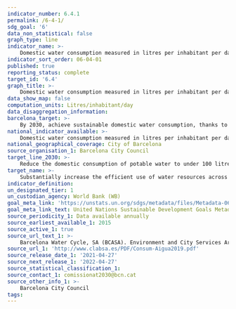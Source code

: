 ```yaml
---
indicator_number: 6.4.1
permalink: /6-4-1/
sdg_goal: '6'
data_non_statistical: false
graph_type: line
indicator_name: >-
    Domestic water consumption measured in litres per inhabitant per day
indicator_sort_order: 06-04-01
published: true
reporting_status: complete
target_id: '6.4'
graph_title: >-
    Domestic water consumption measured in litres per inhabitant per day
data_show_map: false
computation_units: Litres/inhabitant/day
data_disaggregation_information: 
barcelona_target: >-
    By 2030, achieve sustainable domestic water consumption, thanks to water efficiency and saving measures
national_indicator_available: >-
    Domestic water consumption measured in litres per inhabitant per day
national_geographical_coverage: City of Barcelona
source_organisation_1: Barcelona City Council
target_line_2030: >-
    Reduce the domestic consumption of potable water to under 100 litres/inhabitant/day
target_name: >-
    Substantially increase the efficient use of water resources across all sectors, and ensure the sustainability of drinking water extraction and supply to address water scarcity and substantially reduce the number of people suffering from water scarcity
indicator_definition:
un_designated_tier: 1
un_custodian_agency: World Bank (WB)
goal_meta_link: 'https://unstats.un.org/sdgs/metadata/files/Metadata-06-04-01.pdf'
goal_meta_link_text: United Nations Sustainable Development Goals Metadata (pdf 894kB)
source_periodicity_1: Data available annually
source_earliest_available_1: 2015
source_active_1: true
source_url_text_1: >-
    Barcelona Water Cycle, SA (BCASA). Environment and City Services Area
source_url_1: 'http://www.clabsa.es/PDF/Consum-Aigua2019.pdf'
source_release_date_1: '2021-04-27'
source_next_release_1: '2022-04-27'
source_statistical_classification_1: 
source_contact_1: comissionat2030@bcn.cat
source_other_info_1: >-
    Barcelona City Council
tags:
---
```

